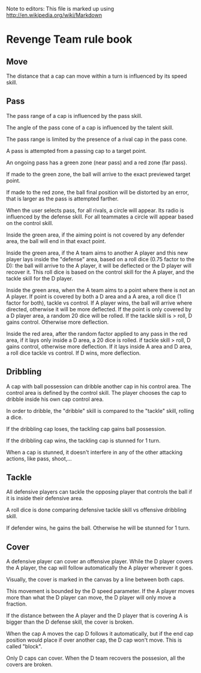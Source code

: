 Note to editors: This file is marked up using
http://en.wikipedia.org/wiki/Markdown

# Revenge Team rule book

## Move

The distance that a cap can move within a turn is influenced by its
speed skill.

## Pass

The pass range of a cap is influenced by the pass skill.

The angle of the pass cone of a cap is influenced by the talent skill.

The pass range is limited by the presence of a rival cap in the pass cone.

A pass is attempted from a passing cap to a target point.

An ongoing pass has a green zone (near pass) and a red zone (far pass).

If made to the green zone, the ball will arrive to the exact previewed target point.

If made to the red zone, the ball final position will be distorted by an error,
that is larger as the pass is attempted farther.

When the user selects pass, for all rivals, a circle will appear. Its
radio is influenced by the defense skill. For all teammates a circle will appear
based on the control skill.

Inside the green area, if the aiming point is not covered by any defender area, the
ball will end in that exact point.

Inside the green area, if the A team aims to another A player and this new player lays
inside the "defense" area, based on a roll dice (0.75 factor to the D): the ball will arrive
to the A player, it will be deflected or the D player will recover it. This roll dice is based
on the control skill for the A player, and the tackle skill for the D player.

Inside the green area, when the A team aims to a point where there is not an A player. If point
is covered by both a D area and a A area, a roll dice (1 factor for both), tackle vs control.
If A player wins, the ball will arrive where directed, otherwise it will be more deflected.
If the point is only covered by a D player area, a random 20 dice will be rolled. If the
tackle skill is > roll, D gains control. Otherwise more deflection.

Inside the red area, after the random factor applied to any pass in the red area, if it lays only
inside a D area, a 20 dice is rolled. if tackle skill > roll, D gains control, otherwise more deflection.
If it lays inside A area and D area, a roll dice tackle vs control. If D wins, more deflection.

## Dribbling

A cap with ball possession can dribble another cap in his control area. The control area is defined by
the control skill. The player chooses the cap to dribble inside his own cap control area.

In order to dribble, the "dribble" skill is compared to the "tackle" skill, rolling a dice.

If the dribbling cap loses, the tackling cap gains ball possession.

If the dribbling cap wins, the tackling cap is stunned for 1 turn.

When a cap is stunned, it doesn't interfere in any of the other attacking actions, like pass, shoot,...

## Tackle

All defensive players can tackle the opposing player that controls the ball if it is inside their
defensive area.

A roll dice is done comparing defensive tackle skill vs offensive dribbling skill.

If defender wins, he gains the ball. Otherwise he will be stunned for 1 turn.

## Cover

A defensive player can cover an offensive player. While the D player covers the A player, the cap
will follow automatically the A player wherever it goes.

Visually, the cover is marked in the canvas by a line between both caps.

This movement is bounded by the D speed parameter. If the A player moves more than what the D player
can move, the D player will only move a fraction.

If the distance between the A player and the D player that is covering A is bigger than the D
defense skill, the cover is broken.

When the cap A moves the cap D follows it automatically, but if the end cap position would
place if over another cap, the D cap won't move. This is called "block".

Only D caps can cover. When the D team recovers the possesion, all the covers are broken.